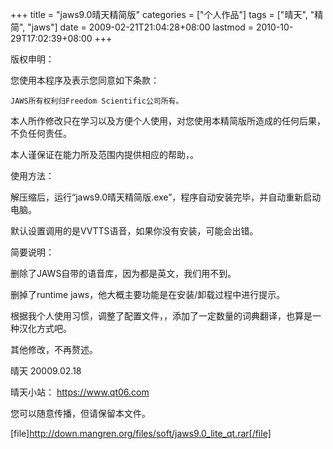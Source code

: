 +++
title = "jaws9.0晴天精简版"
categories = ["个人作品"]
tags = ["晴天", "精简", "jaws"]
date = 2009-02-21T21:04:28+08:00
lastmod = 2010-10-29T17:02:39+08:00
+++



版权申明：

  您使用本程序及表示您同意如下条款：

    JAWS所有权利归Freedom Scientific公司所有。

本人所作修改只在学习以及方便个人使用，对您使用本精简版所造成的任何后果，不负任何责任。

本人谨保证在能力所及范围内提供相应的帮助，。


使用方法：

解压缩后，运行“jaws9.0晴天精简版.exe”，程序自动安装完毕，并自动重新启动电脑。

  默认设置调用的是VVTTS语音，如果你没有安装，可能会出错。

简要说明：

  删除了JAWS自带的语音库，因为都是英文，我们用不到。

删掉了runtime jaws，他大概主要功能是在安装/卸载过程中进行提示。

根据我个人使用习惯，调整了配置文件，，添加了一定数量的词典翻译，也算是一种汉化方式吧。

其他修改，不再赘述。

晴天 20009.02.18

晴天小站： https://www.qt06.com

您可以随意传播，但请保留本文件。

[file]http://down.mangren.org/files/soft/jaws9.0_lite_qt.rar[/file]